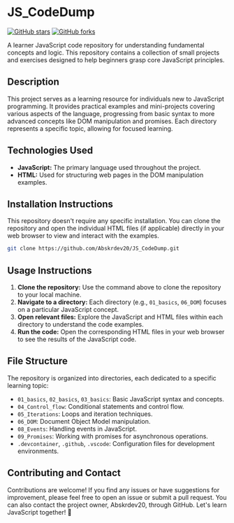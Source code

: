 # JS_CodeDump 

[![GitHub stars](https://img.shields.io/github/stars/Abskrdev20/JS_CodeDump?style=social)](https://github.com/Abskrdev20/JS_CodeDump)
[![GitHub forks](https://img.shields.io/github/forks/Abskrdev20/JS_CodeDump?style=social)](https://github.com/Abskrdev20/JS_CodeDump/network)


A learner JavaScript code repository for understanding fundamental concepts and logic.  This repository contains a collection of small projects and exercises designed to help beginners grasp core JavaScript principles.


## Description

This project serves as a learning resource for individuals new to JavaScript programming.  It provides practical examples and mini-projects covering various aspects of the language, progressing from basic syntax to more advanced concepts like DOM manipulation and promises.  Each directory represents a specific topic, allowing for focused learning.


## Technologies Used

* **JavaScript:** The primary language used throughout the project.
* **HTML:** Used for structuring web pages in the DOM manipulation examples.


## Installation Instructions

This repository doesn't require any specific installation.  You can clone the repository and open the individual HTML files (if applicable) directly in your web browser to view and interact with the examples.

```bash
git clone https://github.com/Abskrdev20/JS_CodeDump.git
```

## Usage Instructions

1. **Clone the repository:** Use the command above to clone the repository to your local machine.
2. **Navigate to a directory:** Each directory (e.g., `01_basics`, `06_DOM`) focuses on a particular JavaScript concept.
3. **Open relevant files:**  Explore the JavaScript and HTML files within each directory to understand the code examples.
4. **Run the code:** Open the corresponding HTML files in your web browser to see the results of the JavaScript code.


## File Structure

The repository is organized into directories, each dedicated to a specific learning topic:

* `01_basics`, `02_basics`, `03_basics`: Basic JavaScript syntax and concepts.
* `04_Control_flow`: Conditional statements and control flow.
* `05_Iterations`: Loops and iteration techniques.
* `06_DOM`: Document Object Model manipulation.
* `08_Events`: Handling events in JavaScript.
* `09_Promises`: Working with promises for asynchronous operations.
* `.devcontainer`, `.github`, `.vscode`: Configuration files for development environments.


## Contributing and Contact

Contributions are welcome! If you find any issues or have suggestions for improvement, please feel free to open an issue or submit a pull request.  You can also contact the project owner, Abskrdev20, through GitHub.  Let's learn JavaScript together! 🎉
